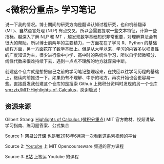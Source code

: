 # <微积分重点> 学习笔记

说一下我的情况。博士期间的研究方向是翻译认知过程研究，也和机器翻译 (MT)、自然语言处理 (NLP) 有点交叉，所以会需要提取一些文本特征，计算一些指标。越深入了解 NLP 和 MT ，越发现数学基础知识非常重要，对理解算法会有很大的帮助。所以博士前两年的主要精力，一方面花在了学习 R、Python 的基础编程方面，另一方面花在了数学基础上。但是从大学以来，学习的内容多以积累性的广度知识为主，很少进行像中小学、高中时的系统性学习，所以自学起微积分、线性代数来很难持续下去，遇到一点点不理解的地方就容易中断。

创建这个仓库就是想把自己之前的学习笔记整理起来，在找回以往学习历程的基础上，继续向前推进一下。如果仍有不理解、中断的地方，再次开始也会更容易一些。直接启发我创建这个仓库的是搜索 Github 上微积分资料时发现的另一个仓库 [smzztx/MIT-Highlights-of-Calculus](https://github.com/smzztx/MIT-Highlights-of-Calculus)，感谢启发！

## 资源来源

Gilbert Strang: [Highlights of Calculus (微积分重点)](https://ocw.mit.edu/courses/res-18-001-calculus-online-textbook-spring-2005/pages/textbook/) MIT 官方教材、视频讲解、学习指南、练习题答案、公式集合

Source 1: [网易公开课](https://open.163.com/newview/movie/free?pid=M6TAD6EGJ&mid=M6TADTFHM) 也是我2018年6月第一次看到这系列视频的平台

Source 2: [Youtube](https://www.youtube.com/watch?v=UcWsDwg1XwM&list=PLtj8-EuXMSIiYGtNkLoF-SQuaY_R2f4wz) 上 MIT Opencourseware 频道的官方课程

Source 3: [B站](https://www.bilibili.com/video/av3518650/?p=1&vd_source=ccc47c9758517c5b610b2a68904f0e83) 上搬运 Youtube 的课程


